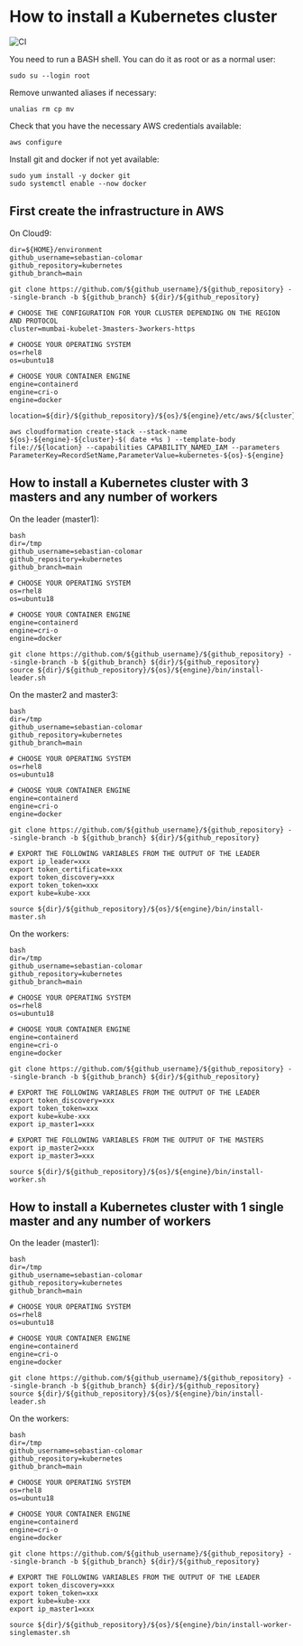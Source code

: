 # How to install a Kubernetes cluster
![CI](https://github.com/sebastian-colomar/kubernetes/workflows/CI/badge.svg?branch=main)

You need to run a BASH shell. You can do it as root or as a normal user:
```
sudo su --login root

```
Remove unwanted aliases if necessary:
```
unalias rm cp mv

```
Check that you have the necessary AWS credentials available:
```
aws configure

```
Install git and docker if not yet available:
```
sudo yum install -y docker git
sudo systemctl enable --now docker

```
## First create the infrastructure in AWS
On Cloud9:
```
dir=${HOME}/environment
github_username=sebastian-colomar
github_repository=kubernetes
github_branch=main

git clone https://github.com/${github_username}/${github_repository} --single-branch -b ${github_branch} ${dir}/${github_repository}

# CHOOSE THE CONFIGURATION FOR YOUR CLUSTER DEPENDING ON THE REGION AND PROTOCOL
cluster=mumbai-kubelet-3masters-3workers-https

# CHOOSE YOUR OPERATING SYSTEM
os=rhel8
os=ubuntu18

# CHOOSE YOUR CONTAINER ENGINE
engine=containerd
engine=cri-o
engine=docker

location=${dir}/${github_repository}/${os}/${engine}/etc/aws/${cluster}.yaml

aws cloudformation create-stack --stack-name ${os}-${engine}-${cluster}-$( date +%s ) --template-body file://${location} --capabilities CAPABILITY_NAMED_IAM --parameters ParameterKey=RecordSetName,ParameterValue=kubernetes-${os}-${engine}
```

## How to install a Kubernetes cluster with 3 masters and any number of workers
On the leader (master1):
```
bash
dir=/tmp
github_username=sebastian-colomar
github_repository=kubernetes
github_branch=main

# CHOOSE YOUR OPERATING SYSTEM
os=rhel8
os=ubuntu18

# CHOOSE YOUR CONTAINER ENGINE
engine=containerd
engine=cri-o
engine=docker

git clone https://github.com/${github_username}/${github_repository} --single-branch -b ${github_branch} ${dir}/${github_repository}
source ${dir}/${github_repository}/${os}/${engine}/bin/install-leader.sh
```
On the master2 and master3:
```
bash
dir=/tmp
github_username=sebastian-colomar
github_repository=kubernetes
github_branch=main

# CHOOSE YOUR OPERATING SYSTEM
os=rhel8
os=ubuntu18

# CHOOSE YOUR CONTAINER ENGINE
engine=containerd
engine=cri-o
engine=docker

git clone https://github.com/${github_username}/${github_repository} --single-branch -b ${github_branch} ${dir}/${github_repository}
```
```
# EXPORT THE FOLLOWING VARIABLES FROM THE OUTPUT OF THE LEADER
export ip_leader=xxx
export token_certificate=xxx
export token_discovery=xxx
export token_token=xxx
export kube=kube-xxx
```
```
source ${dir}/${github_repository}/${os}/${engine}/bin/install-master.sh
```
On the workers:
```
bash
dir=/tmp
github_username=sebastian-colomar
github_repository=kubernetes
github_branch=main

# CHOOSE YOUR OPERATING SYSTEM
os=rhel8
os=ubuntu18

# CHOOSE YOUR CONTAINER ENGINE
engine=containerd
engine=cri-o
engine=docker

git clone https://github.com/${github_username}/${github_repository} --single-branch -b ${github_branch} ${dir}/${github_repository}
```
```
# EXPORT THE FOLLOWING VARIABLES FROM THE OUTPUT OF THE LEADER
export token_discovery=xxx
export token_token=xxx
export kube=kube-xxx
export ip_master1=xxx
```
```
# EXPORT THE FOLLOWING VARIABLES FROM THE OUTPUT OF THE MASTERS
export ip_master2=xxx
export ip_master3=xxx
```
```
source ${dir}/${github_repository}/${os}/${engine}/bin/install-worker.sh
```

## How to install a Kubernetes cluster with 1 single master and any number of workers
On the leader (master1):
```
bash
dir=/tmp
github_username=sebastian-colomar
github_repository=kubernetes
github_branch=main

# CHOOSE YOUR OPERATING SYSTEM
os=rhel8
os=ubuntu18

# CHOOSE YOUR CONTAINER ENGINE
engine=containerd
engine=cri-o
engine=docker

git clone https://github.com/${github_username}/${github_repository} --single-branch -b ${github_branch} ${dir}/${github_repository}
source ${dir}/${github_repository}/${os}/${engine}/bin/install-leader.sh
```
On the workers:
```
bash
dir=/tmp
github_username=sebastian-colomar
github_repository=kubernetes
github_branch=main

# CHOOSE YOUR OPERATING SYSTEM
os=rhel8
os=ubuntu18

# CHOOSE YOUR CONTAINER ENGINE
engine=containerd
engine=cri-o
engine=docker

git clone https://github.com/${github_username}/${github_repository} --single-branch -b ${github_branch} ${dir}/${github_repository}
```
```
# EXPORT THE FOLLOWING VARIABLES FROM THE OUTPUT OF THE LEADER
export token_discovery=xxx
export token_token=xxx
export kube=kube-xxx
export ip_master1=xxx
```
```
source ${dir}/${github_repository}/${os}/${engine}/bin/install-worker-singlemaster.sh
```
